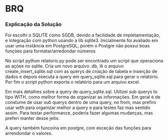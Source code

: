 # BRQ

### Explicação da Solução 

Foi escolhi o SQLITE como SGDB, devido a facilidade de impletamentação, e integração com python usando a lib sqlite3.
Inicialmente foi avaliado em usar uma instância em PostgreSQL, porém o Postgre não possui boas funções para formatar/arredondar números

No script python relatorio.py pode ser encontrado um script que operaciona as ações no sqlite.
Cria um novo arquivo .db,  lê o arquivo create_insert_sqlite.sql com as querys de criação de tabela e inserção de dados e depois executa a query em query_sqlite.sql para gerar o relatório.
Por fim o script python exporta o relatório para um arquivo excel.


Em mais detalhes sobre a query de query_sqlite.sql.
Utilizei sub querys to tipo WITH, como melhor forma de organizar as informações.
Em geral é de constume de usar sub querys dentro de uma query, no from, mas prefiro usar with para organizar melhor  a query e para testes faz mas sentido assim.
Para testar performance, poderia fazer algumas mudanças, mas preferi manter desse jeito.


A query também funcoina em postgre, com exceção das funções para arrendondar o valores.
